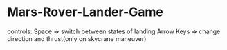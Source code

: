 # Mars-Rover-Lander-Game


controls:
Space => switch between states of landing
Arrow Keys => change direction and thrust(only on skycrane maneuver)
